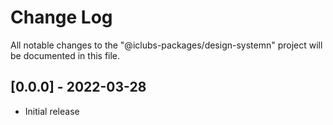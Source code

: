 # Change Log

All notable changes to the "@iclubs-packages/design-systemn" project will be documented in this file.

## [0.0.0] - 2022-03-28

- Initial release

